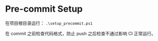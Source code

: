 # Pre-commit Setup

在项目根目录运行：
`.\setup_precommit.ps1`

在 commit 之前检查代码格式，防止 push 之后检查不通过影响 CI 正常运行。
